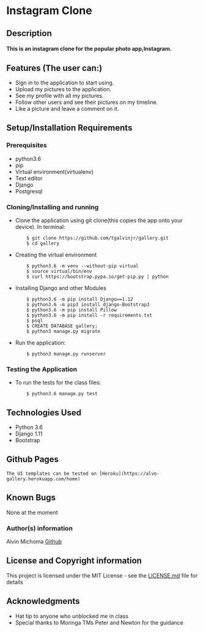 # Instagram Clone

## Description
####  This is an instagram clone  for the popular photo app,Instagram.

## Features (The user can:)
* Sign in to the application to start using.
* Upload my pictures to the application.
* See my profile with all my pictures.
* Follow other users and see their pictures on my timeline.
* Like a picture and leave a comment on it.

## Setup/Installation Requirements
### Prerequisites
* python3.6
* pip
* Virtual environment(virtualenv)
* Text editor
* Django
* Postgresql

### Cloning/Installing and running
* Clone the application using git clone(this copies the app onto your device). In terminal:

          $ git clone https://github.com/tgalvinjr/gallery.git
          $ cd gallery

* Creating the virtual environment

          $ python3.6 -m venv --without-pip virtual
          $ source virtual/bin/env
          $ curl https://bootstrap.pypa.io/get-pip.py | python

* Installing Django and other Modules

          $ python3.6 -m pip install Django==1.12 
          $ python3.6 -m pip3 install django-Bootstrap3
          $ python3.6 -m pip install Pillow
          $ python3.6 -m pip install -r requirements.txt
          $ psql
          $ CREATE DATABASE gallery;
          $ python3 manage.py migrate

* Run the application:

          $ python3 manage.py runserver
### Testing the Application
* To run the tests for the class files:

          $ python3.6 manage.py test

## Technologies Used
* Python 3.6
* Django 1.11
* Bootstrap


## Github Pages
    The UI templates can be tested on [Heroku](https://alvo-gallery.herokuapp.com/home)

## Known Bugs
None at the moment

### Author(s) information
Alvin Michoma
[Github](https://github.com/tgalvinjr)

## License and Copyright information
This project is licensed under the MIT License - see the [LICENSE.md](https://github.com/tgalvinjr/Triangle_Tracker/blob/master/LICENSE) file for details

## Acknowledgments
- Hat tip to anyone who unblocked me in class
- Special thanks to Moringa TMs Peter and Newton for the guidance